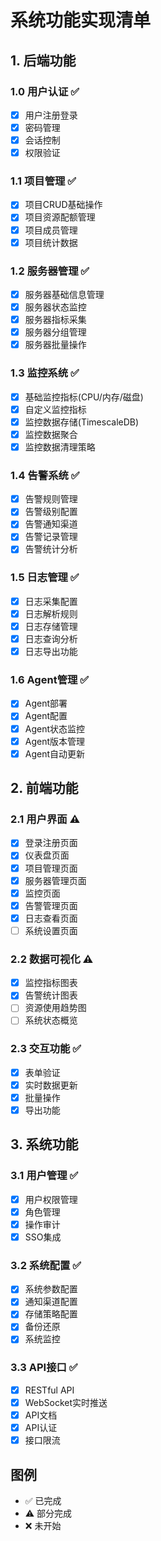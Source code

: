 # 系统功能实现清单

## 1. 后端功能

### 1.0 用户认证 ✅
- [x] 用户注册登录
- [x] 密码管理
- [x] 会话控制
- [x] 权限验证

### 1.1 项目管理 ✅
- [x] 项目CRUD基础操作
- [x] 项目资源配额管理
- [x] 项目成员管理
- [x] 项目统计数据

### 1.2 服务器管理 ✅
- [x] 服务器基础信息管理
- [x] 服务器状态监控
- [x] 服务器指标采集
- [x] 服务器分组管理
- [x] 服务器批量操作

### 1.3 监控系统 ✅
- [x] 基础监控指标(CPU/内存/磁盘)
- [x] 自定义监控指标
- [x] 监控数据存储(TimescaleDB)
- [x] 监控数据聚合
- [x] 监控数据清理策略

### 1.4 告警系统 ✅
- [x] 告警规则管理
- [x] 告警级别配置
- [x] 告警通知渠道
- [x] 告警记录管理
- [x] 告警统计分析

### 1.5 日志管理 ✅
- [x] 日志采集配置
- [x] 日志解析规则
- [x] 日志存储管理
- [x] 日志查询分析
- [x] 日志导出功能

### 1.6 Agent管理 ✅
- [x] Agent部署
- [x] Agent配置
- [x] Agent状态监控
- [x] Agent版本管理
- [x] Agent自动更新

## 2. 前端功能

### 2.1 用户界面 ⚠️
- [x] 登录注册页面
- [x] 仪表盘页面
- [x] 项目管理页面
- [x] 服务器管理页面
- [x] 监控页面
- [x] 告警管理页面
- [x] 日志查看页面
- [ ] 系统设置页面

### 2.2 数据可视化 ⚠️
- [x] 监控指标图表
- [x] 告警统计图表
- [ ] 资源使用趋势图
- [ ] 系统状态概览

### 2.3 交互功能 ✅
- [x] 表单验证
- [x] 实时数据更新
- [x] 批量操作
- [x] 导出功能

## 3. 系统功能

### 3.1 用户管理 ✅
- [x] 用户权限管理
- [x] 角色管理
- [x] 操作审计
- [x] SSO集成

### 3.2 系统配置 ✅
- [x] 系统参数配置
- [x] 通知渠道配置
- [x] 存储策略配置
- [x] 备份还原
- [x] 系统监控

### 3.3 API接口 ✅
- [x] RESTful API
- [x] WebSocket实时推送
- [x] API文档
- [x] API认证
- [x] 接口限流

## 图例
- ✅ 已完成
- ⚠️ 部分完成
- ❌ 未开始 